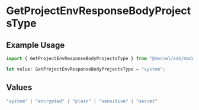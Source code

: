 # GetProjectEnvResponseBodyProjectsType

## Example Usage

```typescript
import { GetProjectEnvResponseBodyProjectsType } from "@vercel/sdk/models/operations/getprojectenv.js";

let value: GetProjectEnvResponseBodyProjectsType = "system";
```

## Values

```typescript
"system" | "encrypted" | "plain" | "sensitive" | "secret"
```
